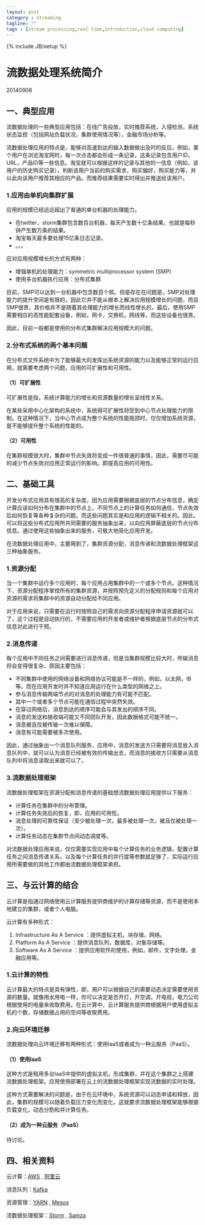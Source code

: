 ```yaml
---
layout: post
category : Streaming
tagline: ""
tags : [stream processing,real time,introduction,cloud computing]
---
```

{% include JB/setup %}

# 流数据处理系统简介

20140908

## 一、典型应用

流数据处理的一些典型应用包括：在线广告投放，实时推荐系统，入侵检测，系统状态监控（包括网站负载状况，集群使用情况等），金融市场分析等。

流数据处理应用的特点是，能够对高速到达的输入数据做出及时的反应。例如，某个用户在浏览淘宝网时，每一次点击都会形成一条记录，这条记录包含用户ID，URL，产品ID等一些信息。淘宝就可以根据这样的记录与其他的一信息（例如，该用户的历史购买记录），判断该用户当前的购买需求，购买偏好，购买能力等，并以此向该用户推荐其相应的产品。而推荐结果需要实时得出并推送给该用户。

### 1.应用由单机向集群扩展

应用的规模已经远远超出了普通的单台机器的处理能力。

- 在twitter，storm集群包含数百台机器，每天产生数十亿条结果。也就是每秒钟产生数万条的结果。
- 淘宝每天最多要处理15亿条日志记录。
- 。。。

应对应用规模增长的方式有两种：

- 增强单机的处理能力：symmetric multiprocessor system (SMP)
- 使用多台机器执行应用：分布式集群

目前，SMP可以达到一台机器中包含数百个核。但是存在在问题是，SMP对处理能力的提升空间是有限的，因此它并不能从根本上解决应用规模增长的问题，而且SMP很贵，其价格并不是随着其处理能力的增长而线性增长的，最后，使用SMP需要相应的高性能配套设备，例如，网卡，交换机，网线等，而这些设备也很贵。

因此，目前一般都是使用的分布式集群解决应用规模大的问题。

### 2.分布式系统的两个基本问题

在分布式文件系统中为了能够最大的发挥出系统资源的能力以及能够正常的运行应用，就需要考虑两个问题，应用的可扩展性和可用性。

#### （1）可扩展性

可扩展性是指，系统计算能力的增长和资源数量的增长呈线性关系。

在某些采用中心化架构的系统中，系统得可扩展性将受到中心节点处理能力的限制。在这种情况下，当中心节点成为整个系统的性能瓶颈时，仅仅增加系统资源，是不能够提升整个系统的性能的。

#### （2）可用性

在集群规模很大时，集群中节点失效将变成一件很普通的事情，因此，需要尽可能的减少节点失效对应用正常运行的影响。即提高应用的可用性。

## 二、基础工具

开发分布式应用具有很高的复杂度，因为应用需要根据底层的节点分布信息，确定计算应该如何分布在集群中的节点上，不同节点上的计算任务如何通信，节点失效后如何恢复等各种复杂的问题。而这些问题其实是和应用的逻辑不相关的。因此，可以将这些分布式应用所共同需要的服务抽象出来，以向应用屏蔽底层的节点分布信息。通过使用这些抽象出来的服务，可极大地简化应用开发。

在流数据处理应用中，主要用到了，集群资源分配，消息传递和流数据处理框架这三种抽象服务。

### 1.资源分配

当一个集群中运行多个应用时，每个应用占用集群中的一个或多个节点。这种情况下，资源分配程序掌控所有的集群资源，并按照预先定义的分配规则和每个应用对资源的需求将集群中的资源自动分配给不同应用。

对于应用来说，只需要在运行时按照自己的需求向资源分配程序申请资源就可以了，这个过程是自动执行的，不需要应用的开发者或维护者根据底层节点的分布式信息对此进行干预。

### 2.消息传递

每个应用中不同任务之间需要进行消息传递，但是当集群规模比较大时，传输消息将会变得很复杂，原因主要包括：

- 不同集群中使用的网络设备和网络协议可能是不一样的，例如，以太网，IB等。而在应用开发时并不知道应用运行在什么类型的网络之上。
- 参与消息传输两端节点的对消息的处理能力有可能不匹配。
- 其中一个或者多个节点可能在通信过程中突然失效。
- 在穿过网络后，消息到达的顺序可能会与其发出的顺序不同。
- 消息的发送和接收端可能又不同团队开发，因此数据格式可能不统一。
- 消息被且仅被传输一次难以保障。
- 消息有可能需要被多次使用。

因此，通过抽象出一个消息队列服务，应用中，消息的发送方只需要将消息放入消息队列中，就可以认为消息已经被有效的传输出去，而消息的接收方只需要从消息队列中将消息读取出来就可以了。

### 3.流数据处理框架

流数据处理框架在资源分配和消息传递的基础想流数据处理应用提供以下服务：

- 计算任务在集群中的分布管理。
- 计算任务失效后的恢复，即，应用的可用性。
- 消息处理的可靠性保证（至少被处理一次，最多被处理一次，被且仅被处理一次）。
- 计算任务动态在集群节点间动态调度等。

对流数据处理应用来说，仅仅需要实现应用中每个计算任务的业务逻辑，配置计算任务之间消息传递关系，以及每个计算任务的并行度等参数就足够了，实际运行应用所需要做的其他工作都由流数据处理框架承担。

## 三、与云计算的结合

云计算是指通过网络使用云计算服务提供商维护的计算存储等资源，而不是使用本地建立的集群，或者个人电脑。

云计算有多种形式：

1. Infrastructure As A Service ：提供虚拟主机，块存储，网络。
2. Platform As A Service ：提供消息队列，数据库，对象存储等。
3. Software As A Service ：提供应用软件的使用，例如，邮件，文字处理，金融应用等。

### 1.云计算的特性

云计算最大的特点是具有弹性，即，用户可以根据自己的需要动态决定需要使用资源的数量。就像用水用电一样，你可以决定是否开灯，开空调，开电视，电力公司根据使用的电量来收取费用。在云计算中，云计算服务提供商根据用户使用虚拟主机的个数，存储数据占用的空间等收取费用。

### 2.向云环境迁移

流数据处理向云环境迁移有两种形式：使用IaaS或者成为一种云服务（PaaS）。

#### （1）使用IaaS

这种方式是租用多台IaaS中提供的虚拟主机，形成集群，并在这个集群之上搭建流数据处理框架。应用使用部署在云上的流数据处理框架实现流数据的实时处理。

这种方式需要解决的问题是，由于在云环境中，系统资源可以动态申请和释放，因此，集群的规模可以随着负载压力变化而变化，这就要求流数据处理框架能够根据负载变化，动态分割和并计算任务。

#### （2）成为一种云服务（PaaS）

待讨论。

## 四、相关资料

云计算：[AWS](http://aws.amazon.com) , [阿里云](http://www.aliyun.com)

消息队列：[Kafka](http://kafka.apache.org)

资源管理：[YARN](http://hadoop.apache.org/docs/current/hadoop-yarn/hadoop-yarn-site/YARN.html) , [Mesos](http://mesos.apache.org)

流数据处理框架：[Storm](https://storm.incubator.apache.org) , [Samza](http://samza.incubator.apache.org)
